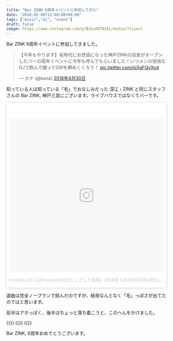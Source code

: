 ```yaml
---
title: "Bar ZINK 6周年イベントに参加してきた"
date: "2018-05-06T12:00:00+09:00"
tags: ["music","dj", "event"]
draft: false
image: https://www.instagram.com/p/BibxO8TBsEL/media/?size=l
---
```


Bar ZINK 6周年イベントに参加してきました。

<blockquote class="twitter-tweet" data-lang="ja"><p lang="ja" dir="ltr">【今年もやります】毛時代にお世話になった神戸ZINKの店長がオープンしたバーの周年イベントに今年も呼んでもらいました！いつメンの愉快なDJで飲んで踊ってGWを締めくくろう！ <a href="https://t.co/iq3gFQyXod">pic.twitter.com/iq3gFQyXod</a></p>&mdash; カナ (@kana) <a href="https://twitter.com/kana/status/990775126437257222?ref_src=twsrc%5Etfw">2018年4月30日</a></blockquote>
<script async src="https://platform.twitter.com/widgets.js" charset="utf-8"></script>

知っている人は知っている「毛」でおなじみだった 深江・ZINK と同じスタッフさんの Bar ZINK, 神戸三宮にございます。ライブハウスではなくてバーです。

<blockquote class="instagram-media" data-instgrm-permalink="https://www.instagram.com/p/BibxO8TBsEL/" data-instgrm-version="8" style=" background:#FFF; border:0; border-radius:3px; box-shadow:0 0 1px 0 rgba(0,0,0,0.5),0 1px 10px 0 rgba(0,0,0,0.15); margin: 1px; max-width:658px; padding:0; width:99.375%; width:-webkit-calc(100% - 2px); width:calc(100% - 2px);"><div style="padding:8px;"> <div style=" background:#F8F8F8; line-height:0; margin-top:40px; padding:50.0% 0; text-align:center; width:100%;"> <div style=" background:url(data:image/png;base64,iVBORw0KGgoAAAANSUhEUgAAACwAAAAsCAMAAAApWqozAAAABGdBTUEAALGPC/xhBQAAAAFzUkdCAK7OHOkAAAAMUExURczMzPf399fX1+bm5mzY9AMAAADiSURBVDjLvZXbEsMgCES5/P8/t9FuRVCRmU73JWlzosgSIIZURCjo/ad+EQJJB4Hv8BFt+IDpQoCx1wjOSBFhh2XssxEIYn3ulI/6MNReE07UIWJEv8UEOWDS88LY97kqyTliJKKtuYBbruAyVh5wOHiXmpi5we58Ek028czwyuQdLKPG1Bkb4NnM+VeAnfHqn1k4+GPT6uGQcvu2h2OVuIf/gWUFyy8OWEpdyZSa3aVCqpVoVvzZZ2VTnn2wU8qzVjDDetO90GSy9mVLqtgYSy231MxrY6I2gGqjrTY0L8fxCxfCBbhWrsYYAAAAAElFTkSuQmCC); display:block; height:44px; margin:0 auto -44px; position:relative; top:-22px; width:44px;"></div></div><p style=" color:#c9c8cd; font-family:Arial,sans-serif; font-size:14px; line-height:17px; margin-bottom:0; margin-top:8px; overflow:hidden; padding:8px 0 7px; text-align:center; text-overflow:ellipsis; white-space:nowrap;"><a href="https://www.instagram.com/p/BibxO8TBsEL/" style=" color:#c9c8cd; font-family:Arial,sans-serif; font-size:14px; font-style:normal; font-weight:normal; line-height:17px; text-decoration:none;" target="_blank">H.Matsuoさん(@matsuoshi)がシェアした投稿</a> - <time style=" font-family:Arial,sans-serif; font-size:14px; line-height:17px;" datetime="2018-05-06T11:13:21+00:00">2018年 5月月6日午前4時13分PDT</time></p></div></blockquote> <script async defer src="//www.instagram.com/embed.js"></script>

選曲は完全ノープランで挑んだのですが、結局なんとなく「毛」っぽさが出てたのではと思います。

前半はアホっぽく、後半はちょっと落ち着こうと、このへんをかけました。

{{<youtube src="naHqy-dA9QY" title="KAKATO - AH">}}
{{<youtube src="9mDe_uBmpHM" title="tofubeats - ひみつ">}}
{{<youtube src="MTSr8GUsZ-I" title="Toro y Moi - Mirage">}}

Bar ZINK, 6周年おめでとうございます。
